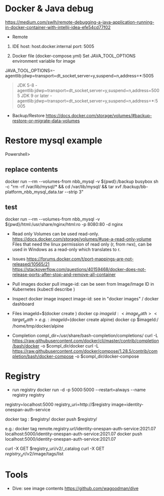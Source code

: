 # Docker & Java debug
https://medium.com/swlh/remote-debugging-a-java-application-running-in-docker-container-with-intellij-idea-efe54cd77f02

- Remote
1) IDE
host: host.docker.internal
port: 5005

2) Docker file (docker-compose.yml)
Set JAVA_TOOL_OPTIONS environment variable for image

JAVA_TOOL_OPTIONS=-agentlib:jdwp=transport=dt_socket,server=y,suspend=n,address=*:5005
> JDK 5-8
-agentlib:jdwp=transport=dt_socket,server=y,suspend=n,address=5005
> JDK 9 or later
-agentlib:jdwp=transport=dt_socket,server=y,suspend=n,address=*:5005


- Backup/Restore
https://docs.docker.com/storage/volumes/#backup-restore-or-migrate-data-volumes

# Restore mysql example
Powershell>

## replace contents
docker run --rm --volumes-from nbb_mysql -v ${pwd}:/backup busybox sh -c "rm -rf /var/lib/mysql/* && cd /var/lib/mysql/ && tar xvf /backup/bb-platform_nbb_mysql_data.tar --strip 3"

## test
docker run --rm --volumes-from nbb_mysql -v ${pwd}/html:/usr/share/nginx/html:ro -p 8080:80 -d nginx

- Read only
Volumes can be used read-only.
https://docs.docker.com/storage/volumes/#use-a-read-only-volume
Files that need the linux permission of read only (r, from rwx), can be used in Windows as a read-only which translates to r.

- Issues
https://forums.docker.com/t/port-mappings-are-not-released/10565/21
https://stackoverflow.com/questions/40159468/docker-does-not-release-ports-after-stop-and-remove-all-container

- Pull images
docker pull <image-id>
image-id: can be seen from Image/Image ID in Kubernetes (kubectl describe <pod>)

- Inspect
docker image inspect <image-id>
image-id: see in "docker images" / docker dashboard

- Files
imageId=$(docker create <image>)
docker cp $imageId:<image_path> <target_path>
e.g.:
imageId=$(docker create alpine)
docker cp $imageId:/ /home/tmp/docker/alpine

- Completion
compl_dir=/usr/share/bash-completion/completions/
curl -L https://raw.githubusercontent.com/docker/cli/master/contrib/completion/bash/docker -o $compl_dir/docker
curl -L https://raw.githubusercontent.com/docker/compose/1.28.5/contrib/completion/bash/docker-compose -o $compl_dir/docker-compose

# Registry
- run registry
docker run -d -p 5000:5000 --restart=always --name registry registry

registry=localhost:5000
registry_uri=http://$registry
image=identity-onespan-auth-service

docker tag <local-image-repository>:<local-image-tag> $registry/<local-image-name>
docker push $registry/<local-image-name>

e.g.:
docker tag remote.registry.url/identity-onespan-auth-service:2021.07 localhost:5000/identity-onespan-auth-service:2021.07
docker push localhost:5000/identity-onespan-auth-service:2021.07

curl -X GET $registry_uri/v2/_catalog
curl -X GET $registry_uri/v2/$image/tags/list

# Tools
- Dive: see image contents
 https://github.com/wagoodman/dive
